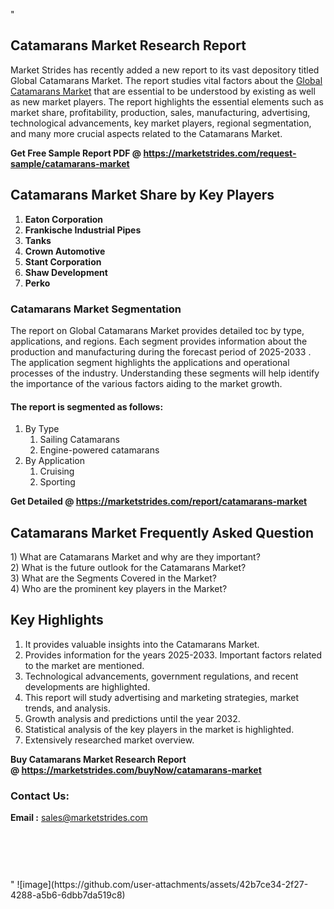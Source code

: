 "<h2>Catamarans Market Research Report</h2>
<p>Market Strides has recently added a new report to its vast depository titled Global Catamarans Market. The report studies vital factors about the&nbsp;<a href=https://marketstrides.com/report/catamarans-market>Global Catamarans Market</a>&nbsp;that are essential to be understood by existing as well as new market players. The report highlights the essential elements such as market share, profitability, production, sales, manufacturing, advertising, technological advancements, key market players, regional segmentation, and many more crucial aspects related to the Catamarans Market.</p>
<p><strong>Get Free Sample Report PDF @&nbsp;<a href=https://marketstrides.com/request-sample/catamarans-market>https://marketstrides.com/request-sample/catamarans-market</a></strong></p>
<h2><strong>Catamarans Market Share by Key Players</strong></h2>
<p><strong><ol><li>Eaton Corporation</li><li>Frankische Industrial Pipes</li><li>Tanks</li><li>Crown Automotive</li><li>Stant Corporation</li><li>Shaw Development</li><li>Perko</li></ol></strong></p>
<h3><strong>Catamarans Market Segmentation</strong></h3>
<p>The report on Global Catamarans Market provides detailed toc by type, applications, and regions. Each segment provides information about the production and manufacturing during the forecast period of 2025-2033
. The application segment highlights the applications and operational processes of the industry. Understanding these segments will help identify the importance of the various factors aiding to the market growth.</p>
<h4>The report is segmented as follows:</h4>
<p><ol><li>By Type<ol><li>Sailing Catamarans</li><li>Engine-powered catamarans</li></ol></li><li>By Application<ol><li>Cruising</li><li>Sporting</li></ol></li></ol></p>
<p><strong>Get Detailed @&nbsp;<a href=https://marketstrides.com/report/catamarans-market>https://marketstrides.com/report/catamarans-market</a></strong></p>
<h2 class=""clr-white mb-3""><strong>Catamarans Market Frequently Asked Question</strong></h2>
<div class=""card-header"">1) What are&nbsp;Catamarans Market and why are they important?
<div class=""card"">
<div class=""card-header"">2) What is the future outlook for the Catamarans Market?</div>
</div>
</div>
<div class=""card-header"">3) What are the Segments Covered in the Market?</div>
<div class=""card-header"">4) Who are the prominent key players in the Market?</div>
<h2><strong>Key Highlights</strong></h2>
<div class=""card-header"">
<ol>
<li>It provides valuable insights into the Catamarans Market.</li>
<li>Provides information for the years 2025-2033. Important factors related to the market are mentioned.</li>
<li>Technological advancements, government regulations, and recent developments are highlighted.</li>
<li>This report will study advertising and marketing strategies, market trends, and analysis.</li>
<li>Growth analysis and predictions until the year 2032.</li>
<li>Statistical analysis of the key players in the market is highlighted.</li>
<li>Extensively researched market overview.</li>
</ol>
<p><strong>Buy Catamarans Market Research Report @&nbsp;<a href=https://marketstrides.com/buyNow/catamarans-market>https://marketstrides.com/buyNow/catamarans-market</a></strong></p>
<h3>Contact Us:</h3>
<p><strong>Email :</strong> <a href=mailto:sales@marketstrides.com>sales@marketstrides.com</a></p>
</div>
<p>&nbsp;</p>
<h3>&nbsp;</h3>"
![image](https://github.com/user-attachments/assets/42b7ce34-2f27-4288-a5b6-6dbb7da519c8)
